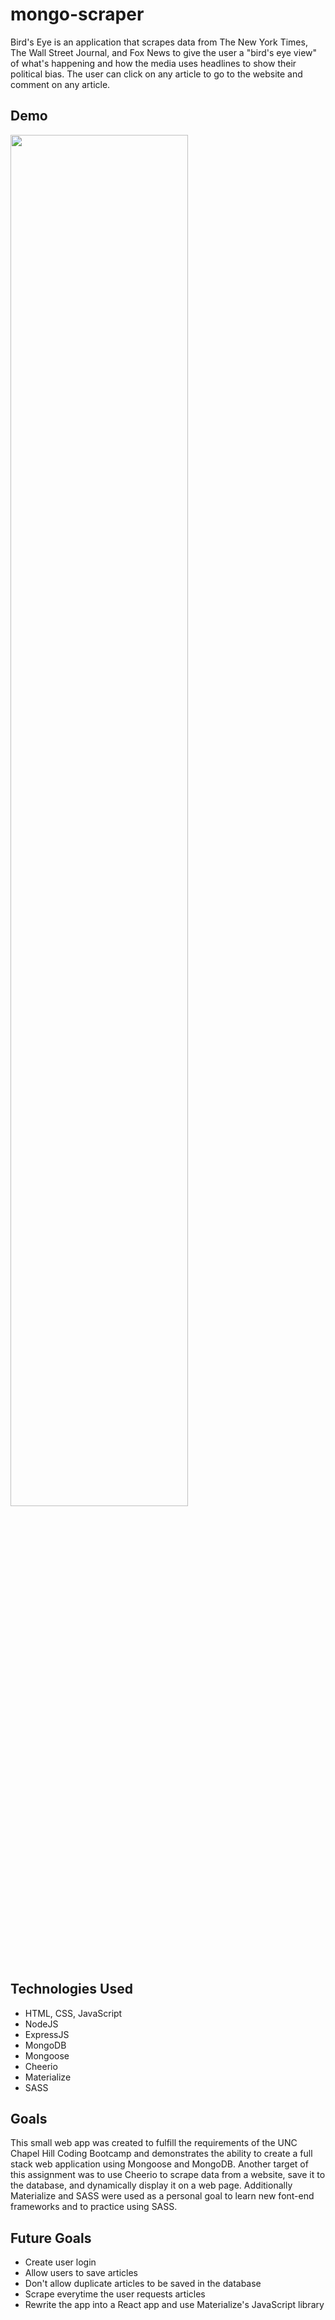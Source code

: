# mongo-scraper
Bird's Eye is an application that scrapes data from The New York Times, The Wall Street Journal, and Fox News to give the user a "bird's eye view" of what's happening and how the media uses headlines to show their political bias. The user can click on any article to go to the website and comment on any article. 

## Demo
<img width="75%" src="https://github.com/clairestolp/mongo-scraper/blob/3b4294731f7b84f4646b12868787474099e6d91f/Demo/demo-supervisor.gif?raw=true">

## Technologies Used

* HTML, CSS, JavaScript
* NodeJS
* ExpressJS
* MongoDB
* Mongoose
* Cheerio
* Materialize
* SASS

## Goals

This small web app was created to fulfill the requirements of the UNC Chapel Hill Coding Bootcamp and demonstrates the ability to create a full stack web application using Mongoose and MongoDB. Another target of this assignment was to use Cheerio to scrape data from a website, save it to the database, and dynamically display it on a web page. Additionally Materialize and SASS were used as a personal goal to learn new font-end frameworks and to practice using SASS.

## Future Goals

* Create user login
* Allow users to save articles
* Don't allow duplicate articles to be saved in the database
* Scrape everytime the user requests articles
* Rewrite the app into a React app and use Materialize's JavaScript library
